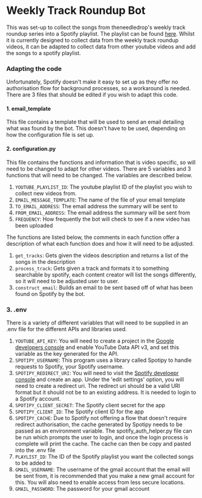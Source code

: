 # Weekly Track Roundup Bot

This was set-up to collect the songs from theneedledrop's weekly track roundup series into a Spotify playlist. 
The playlist can be found [here](https://open.spotify.com/playlist/5kCKSF7HlIMjlIrStlCCra?si=2ed346f53d7d4586). Whilst it
is currently designed to collect data from the weekly track roundup videos, it can be adapted to collect data from other
youtube videos and add the songs to a spotify playlist.

### Adapting the code

Unfortunately, Spotify doesn't make it easy to set up as they offer no authorisation flow for background processes, so a
workaround is needed. There are 3 files that should be edited if you wish to adapt this code.

#### 1. email_template

This file contains a template that will be used to send an email detailing what was found by the bot. This doesn't have 
to be used, depending on how the configuration file is set up.

#### 2. configuration.py

This file contains the functions and information that is video specific, so will need to be changed to adapt for other 
videos. There are 5 variables and 3 functions that will need to be changed. The variables are described below.

1. ```YOUTUBE_PLAYLIST_ID```: The youtube playlist ID of the playlist you wish to collect new videos from.
2. ```EMAIL_MESSAGE_TEMPLATE```: The name of the file of your email template
3. ```TO_EMAIL_ADDRESS```: The email address the summary will be sent to
4. ```FROM_EMAIL_ADDRESS```: The email address the summary will be sent from
5. ```FREQUENCY```: How frequently the bot will check to see if a new video has been uploaded

The functions are listed below, the comments in each function offer a description of what each function does and how it 
will need to be adjusted.

1. ```get_tracks```: Gets given the videos description and returns a list of the songs in the description
2. ```process_track```: Gets given a track and formats it to something searchable by spotify, each content creator will 
   list the songs differently, so it will need to be adjusted user to user.
3. ```construct_email```: Builds an email to be sent based off of what has been found on Spotify by the bot.

### 3. .env

There is a variety of different variables that will need to be supplied in an .env file for the different APIs and 
libraries used. 

1. ```YOUTUBE_API_KEY```: You will need to create a project in the [Google developers console](https://developers.google.com/)
and enable YouTube Data API v3, and set this variable as the key generated for the API.
2. ```SPOTIPY_USERNAME```: This program uses a library called Spotipy to handle requests to Spotify, your Spotify 
   username.
3. ```SPOTIPY_REDIRECT_URI```: You will need to visit the [Spotify develoepr console](https://developer.spotify.com/dashboard/login)
   and create an app. Under the 'edit settings' option, you will need to create a redirect uri. The redirect uri should 
   be a valid URI format but it should not be to an existing address. It is needed to login to a Spotify account. 
4. ```SPOTIPY_CLIENT_SECRET```: The Spotify client secret for the app
5. ```SPOTIPY_CLIENT_ID```: The Spotify client ID for the app
6. ```SPOTIPY_CACHE```: Due to Spotify not offering a flow that doesn't require redirect authorisation, the cache 
   generated by Spotipy needs to be passed as an environment variable. The spotify_auth_helper.py file can be run which 
   prompts the user to login, and once the login process is complete will print the cache. The cache can then be copy 
   and pasted into the .env file
7. ```PLAYLIST_ID```: The ID of the Spotify playlist you want the collected songs to be added to
8. ```GMAIL_USERNAME```: The username of the gmail account that the email will be sent from, it is recommended that you 
   make a new gmail account for this. You will also need to enable access from less secure locations.
9. ```GMAIL_PASSWORD```: The password for your gmail account
